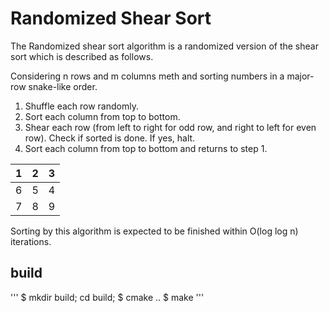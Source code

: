 # Randomized Shear Sort

The Randomized shear sort algorithm is a randomized version of the shear sort which is described as follows.

Considering n rows and m columns meth and sorting numbers in a major-row snake-like order.

1. Shuffle each row randomly.
1. Sort each column from top to bottom.
1. Shear each row (from left to right for odd row, and right to left for even row).
   Check if sorted is done. If yes, halt.
1. Sort each column from top to bottom and returns to step 1.

|  1  |  2  |  3  |  
| --  |  --  |  --  |  
|  6  |  5  |  4  |  
|  7  |  8  |  9  |  

Sorting by this algorithm is expected to be finished within O(log log n) iterations.

## build

'''
$ mkdir build; cd build;
$ cmake ..
$ make
'''